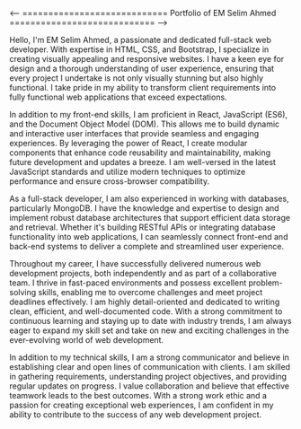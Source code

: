 <-- ============================ Portfolio of EM Selim Ahmed ============================ -->

Hello, I'm EM Selim Ahmed, a passionate and dedicated full-stack web developer. With expertise in HTML, CSS, and Bootstrap, I specialize in creating visually appealing and responsive websites. I have a keen eye for design and a thorough understanding of user experience, ensuring that every project I undertake is not only visually stunning but also highly functional. I take pride in my ability to transform client requirements into fully functional web applications that exceed expectations.

In addition to my front-end skills, I am proficient in React, JavaScript (ES6), and the Document Object Model (DOM). This allows me to build dynamic and interactive user interfaces that provide seamless and engaging experiences. By leveraging the power of React, I create modular components that enhance code reusability and maintainability, making future development and updates a breeze. I am well-versed in the latest JavaScript standards and utilize modern techniques to optimize performance and ensure cross-browser compatibility.


As a full-stack developer, I am also experienced in working with databases, particularly MongoDB. I have the knowledge and expertise to design and implement robust database architectures that support efficient data storage and retrieval. Whether it's building RESTful APIs or integrating database functionality into web applications, I can seamlessly connect front-end and back-end systems to deliver a complete and streamlined user experience.


Throughout my career, I have successfully delivered numerous web development projects, both independently and as part of a collaborative team. I thrive in fast-paced environments and possess excellent problem-solving skills, enabling me to overcome challenges and meet project deadlines effectively. I am highly detail-oriented and dedicated to writing clean, efficient, and well-documented code. With a strong commitment to continuous learning and staying up to date with industry trends, I am always eager to expand my skill set and take on new and exciting challenges in the ever-evolving world of web development.


In addition to my technical skills, I am a strong communicator and believe in establishing clear and open lines of communication with clients. I am skilled in gathering requirements, understanding project objectives, and providing regular updates on progress. I value collaboration and believe that effective teamwork leads to the best outcomes. With a strong work ethic and a passion for creating exceptional web experiences, I am confident in my ability to contribute to the success of any web development project.
